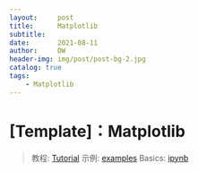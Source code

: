 ```yaml
---
layout:     post
title:      Matplotlib
subtitle:   
date:       2021-08-11
author:     DW
header-img: img/post/post-bg-2.jpg
catalog: true
tags:
    - Matplotlib
---
```


# [Template]：Matplotlib
> 教程: [Tutorial](https://matplotlib.org/stable/tutorials/index.html) 
> 示例: [examples](https://matplotlib.org/stable/gallery/index.html)
> Basics: [ipynb](../ipynb/basics.ipynb)
